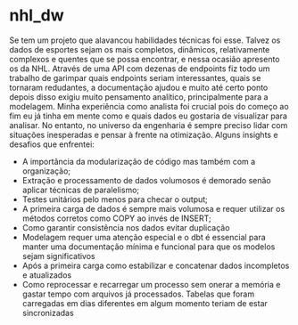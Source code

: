# nhl_dw
Se tem um projeto que alavancou habilidades técnicas foi esse.
Talvez os dados de esportes sejam os mais completos, dinâmicos, relativamente complexos e quentes que se possa encontrar, e nessa ocasião apresento os da NHL.
Através de uma API com dezenas de endpoints fiz todo um trabalho de garimpar quais endpoints seriam interessantes, quais se tornaram redudantes, a documentação ajudou e muito até certo ponto
depois disso exigiu muito pensamento analítico, principalmente para a modelagem.
Minha experiência como analista foi crucial pois do começo ao fim eu já tinha em mente como e quais dados eu gostaria de visualizar para analisar.
No entanto, no universo da engenharia é sempre preciso lidar com situações inesperadas e pensar à frente na otimização. Alguns insights e desafios que enfrentei:
 - A importância da modularização de código mas também com a organização;
 - Extração e processamento de dados volumosos é demorado senão aplicar técnicas de paralelismo;
 - Testes unitários pelo menos para checar o output;
 - A primeira carga de dados é sempre mais volumosa e requer utilizar os métodos corretos como COPY ao invés de INSERT;
 - Como garantir consistência nos dados evitar duplicação
 - Modelagem requer uma atenção especial e o dbt é essencial para manter uma documentação mínima e funcional para que os modelos sejam significativos
 - Após a primeira carga como estabilizar e concatenar dados incompletos e atualizados
 - Como reprocessar e recarregar um processo sem onerar a memória e gastar tempo com arquivos já processados. Tabelas que foram carregadas em dias diferentes em algum momento teriam de estar sincronizadas
